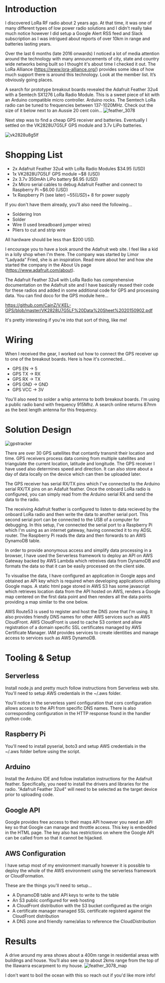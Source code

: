 # Introduction
I discovered LoRa RF radio about 2 years ago. At that time, it was one of many different types of low power radio solutions and I didn't really take much notice however I did setup a Google Alert RSS feed and Slack subscription as I was intrigued about reports of over 10km in range and batteries lasting years.

Over the last 6 months (late 2016 onwards) I noticed a lot of media attention around the technology with many announcements of city, state and country wide networks being built so I thought it's about time I checked it out. The LoRa Alliance (https://www.lora-alliance.org/) provides some idea of how much support there is around this technology. Look at the member list. It’s obviously going places.

A search for prototype breakout boards revealed the Adafruit Feather 32u4 with a Semtech SX1276 LoRa Radio Module. This is a sweet piece of kit with an Arduino compatible micro controller. Arduino rocks. The Semtech LoRa radio can be tuned to frequencies between 137-1020MHz. Check out the size of it below next to an Aussie 20 cent coin…
![feather_3078](https://cloud.githubusercontent.com/assets/4920375/25772034/a2f2a50a-32a4-11e7-862f-2bc6c7d03c20.png)

Next step was to find a cheap GPS receiver and batteries. Eventually I settled on the VK2828U7G5LF GPS module and 3.7v LiPo batteries.

![vk2828u8g5lf](https://cloud.githubusercontent.com/assets/4920375/25771792/db6bf13a-329e-11e7-9a6e-a55ecd2b7c7f.png)

# Shopping List
- 2x Adafruit Feather 32u4 with LoRa Radio Modules $34.95 (USD)
- 1x VK2828U7G5LF GPS module ~$8 (USD)
- 2x 3.7v 350mAh LiPo battery $6.95 (USD)
- 2x Micro serial cables to debug Adafruit Feather and connect to Raspberry Pi ~$6.00 (USD)
- 1x Raspberry Pi (see later) ~$55 (USD) + ~$8 for power supply

If you don't have them already, you'll also need the following...
- Soldering Iron
- Solder
- Wire (I used breadboard jumper wires)
- Pliers to cut and strip wire

All hardware should be less than $200 USD.

I encourage you to have a look around the Adafruit web site. I feel like a kid in a lolly shop when I'm there. The company was started by Limor “Ladyada” Fried, she is an inspiration. Read more about her and how she started the company in the About Us page (https://www.adafruit.com/about).

The Adafruit Feather 32u4 with LoRa Radio has comprehensive documentation on the Adafruit site and I have basically reused their code for these radios and added in some additional code for GPS and processing data.
You can find doco for the GPS module here…

https://github.com/CainZ/V.KEL-GPS/blob/master/VK2828U7G5LF%20Data%20Sheet%2020150902.pdf

It's pretty interesting if you're into that sort of thing, like me!

# Wiring
When I received the gear, I worked out how to connect the GPS receiver up to one of the breakout boards. Here is how it's connected...
- GPS EN -> 5
- GPS TX -> RX
- GPS RX -> TX
- GPS GND -> GND
- GPS VCC -> 3V

You'll also need to solder a whip antenna to both breakout boards. I'm using a public radio band with frequency 915Mhz. A search online returns 87mm as the best length antenna for this frequency.

# Solution Design
![gpstracker](https://cloud.githubusercontent.com/assets/4920375/25830080/d50b65f4-349d-11e7-8016-5bfe612977ad.png)

There are over 30 GPS satellites that contantly transmit their location and time. GPS receivers process data coming from multiple satellites and triangulate the current location, latitude and longitude. The GPS receiver I have used also determines speed and direction. It can also store about a day of data locally on the device which can then be uploaded later.


The GPS receiver has serial RX/TX pins which I've connected to the Arduino serial RX/TX pins on an Adafuit feather. Once the onboard LoRa radio is configured, you can simply read from the Arduino serial RX and send the data to the radio.

The receiving Adafruit feather is configured to listen to data recieved by the onboard LoRa radio and then write the data to another serial port. This second serial port can be connected to the USB of a computer for debugging. In this setup, I've connected the serial port to a Raspberry Pi which I'm using as an internet gateway, having connected it to my ADSL router. The Raspberry Pi reads the data and then forwards to an AWS DynamoDB table.

In order to provide anonymous access and simplify data processing in a browser, I have used the Serverless framework to deploy an API on AWS Gateway backed by AWS Lambda which retreives data from DynamoDB and formats the data so that it can be easily processed on the client side.
 
To visualise the data, I have configured an application in Google apps and obtained an API key which is required when developing applications utilising Google maps. A static html page stored in AWS S3 has some javascript which retrieves location data from the API hosted on AWS, renders a Google map centered on the first data point and then renders all the data points providing a map similar to the one below.

AWS Route53 is used to register and host the DNS zone that I'm using. It also provides friendly DNS names for other AWS services such as AWS CloudFront. AWS CloudFront is used to cache S3 content and allow registration of a domain specific SSL certificates managed by AWS Certificate Manager. IAM provides services to create identities and manage access to services such as AWS DynamoDB. 

# Tooling & Setup
## Serverless
Install node.js and pretty much follow instructions from Serverless web site. You'll need to setup AWS credentials in the ~/.aws folder.

You'll notice in the serverless yaml configuration that cors configuration allows access to the API from specific DNS names. There is also corresponding configuration in the HTTP response found in the handler python code. 

## Raspberry Pi
You'll need to install pyserial, boto3 and setup AWS credentials in the ~/.aws folder before using the script. 

## Arduino
Install the Arduino IDE and follow installation instructions for the Adafruit feather. Specifically, you need to install the drivers and libraries for the radio. "Adafruit Feather 32u4" will need to be selected as the target device prior to uploading code.

## Google API
Google provides free access to their maps API however you need an API key so that Google can manage and throttle access. This key is embedded in the HTML page. The key also has restrictions on where the Google API can be called from so that it cannot be hijacked.

## AWS Configuration
I have setup most of my environment manually however it is possible to deploy the whole of the AWS environment using the serverless framework or CloudFormation.

These are the things you'll need to setup...
- A DynamoDB table and API keys to write to the table
- An S3 public configured for web hosting
- A CloudFront distribution with the S3 bucket configured as the origin
- A certificate manager managed SSL certificate registerd against the CloudFront distribution
- A DNS zone and friendly name/alias to reference the CloudDistribution

# Results
A drive around my area shows about a 400m range in residential areas with buildings and house. You’ll also see up to about 2kms range from the top of the Illawarra escarpment to my house.
![feather_3078_map](https://cloud.githubusercontent.com/assets/4920375/25830088/dec356e2-349d-11e7-9509-b785966f39fb.png)

I don't want to boil the ocean with this so reach out if you'd like more info!
